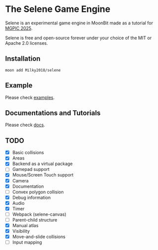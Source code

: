 # The Selene Game Engine

Selene is an experimental game engine in MoonBit made as a tutorial for [MGPIC 2025](https://www.moonbitlang.cn/2025-mgpic).

Selene is free and open-source forever under your choice of the MIT or Apache 2.0 licenses.

## Installation

```shell
moon add Milky2018/selene
```

## Example

Please check [examples](https://github.com/Milky2018/selene/tree/main/examples).

## Documentations and Tutorials

Please check [docs](https://github.com/Milky2018/selene/tree/main/docs).

## TODO

- [x] Basic collisions 
- [x] Areas 
- [x] Backend as a virtual package
- [ ] Gamepad support 
- [x] Mouse/Screen Touch support 
- [x] Camera
- [x] Documentation
- [ ] Convex polygon collision
- [x] Debug information
- [x] Audio
- [x] Timer
- [ ] Webpack (selene-canvas)
- [ ] Parent-child structure
- [x] Manual atlas
- [x] Visibility 
- [x] Move-and-slide collisions
- [ ] Input mapping
